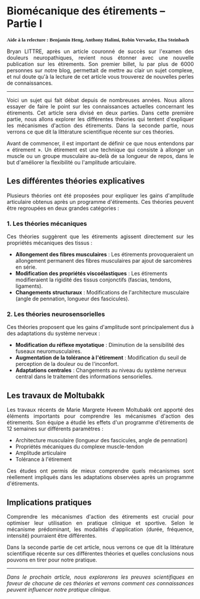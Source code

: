 # Biomécanique des étirements – Partie I

<p style="font-size: 10pt;"><b style="font-family: Calibri, serif;">Aide à la relecture : Benjamin Heng, Anthony Halimi, Robin Vervaeke, Elsa Steinbach</b></p>

<p style="text-align: justify;">Bryan LITTRE, après un article couronné de succès sur l'examen des douleurs neuropathiques, revient nous étonner avec une nouvelle publication sur les étirements. Son premier billet, lu par plus de 6000 personnes sur notre blog, permettait de mettre au clair un sujet complexe, et nul doute qu'à la lecture de cet article vous trouverez de nouvelles perles de connaissances.</p>

<hr>

<p style="text-align: justify;">Voici un sujet qui fait débat depuis de nombreuses années. Nous allons essayer de faire le point sur les connaissances actuelles concernant les étirements. Cet article sera divisé en deux parties. Dans cette première partie, nous allons explorer les différentes théories qui tentent d'expliquer les mécanismes d'action des étirements. Dans la seconde partie, nous verrons ce que dit la littérature scientifique récente sur ces théories.</p>

<p style="text-align: justify;">Avant de commencer, il est important de définir ce que nous entendons par « étirement ». Un étirement est une technique qui consiste à allonger un muscle ou un groupe musculaire au-delà de sa longueur de repos, dans le but d'améliorer la flexibilité ou l'amplitude articulaire.</p>

<h2>Les différentes théories explicatives</h2>

<p style="text-align: justify;">Plusieurs théories ont été proposées pour expliquer les gains d'amplitude articulaire obtenus après un programme d'étirements. Ces théories peuvent être regroupées en deux grandes catégories :</p>

<h3>1. Les théories mécaniques</h3>

<p style="text-align: justify;">Ces théories suggèrent que les étirements agissent directement sur les propriétés mécaniques des tissus :</p>

<ul>
<li><strong>Allongement des fibres musculaires</strong> : Les étirements provoqueraient un allongement permanent des fibres musculaires par ajout de sarcomères en série.</li>
<li><strong>Modification des propriétés viscoélastiques</strong> : Les étirements modifieraient la rigidité des tissus conjonctifs (fascias, tendons, ligaments).</li>
<li><strong>Changements structuraux</strong> : Modifications de l'architecture musculaire (angle de pennation, longueur des fascicules).</li>
</ul>

<h3>2. Les théories neurosensorielles</h3>

<p style="text-align: justify;">Ces théories proposent que les gains d'amplitude sont principalement dus à des adaptations du système nerveux :</p>

<ul>
<li><strong>Modification du réflexe myotatique</strong> : Diminution de la sensibilité des fuseaux neuromusculaires.</li>
<li><strong>Augmentation de la tolérance à l'étirement</strong> : Modification du seuil de perception de la douleur ou de l'inconfort.</li>
<li><strong>Adaptations centrales</strong> : Changements au niveau du système nerveux central dans le traitement des informations sensorielles.</li>
</ul>

<h2>Les travaux de Moltubakk</h2>

<p style="text-align: justify;">Les travaux récents de Marie Margrete Hveem Moltubakk ont apporté des éléments importants pour comprendre les mécanismes d'action des étirements. Son équipe a étudié les effets d'un programme d'étirements de 12 semaines sur différents paramètres :</p>

<ul>
<li>Architecture musculaire (longueur des fascicules, angle de pennation)</li>
<li>Propriétés mécaniques du complexe muscle-tendon</li>
<li>Amplitude articulaire</li>
<li>Tolérance à l'étirement</li>
</ul>

<p style="text-align: justify;">Ces études ont permis de mieux comprendre quels mécanismes sont réellement impliqués dans les adaptations observées après un programme d'étirements.</p>

<h2>Implications pratiques</h2>

<p style="text-align: justify;">Comprendre les mécanismes d'action des étirements est crucial pour optimiser leur utilisation en pratique clinique et sportive. Selon le mécanisme prédominant, les modalités d'application (durée, fréquence, intensité) pourraient être différentes.</p>

<p style="text-align: justify;">Dans la seconde partie de cet article, nous verrons ce que dit la littérature scientifique récente sur ces différentes théories et quelles conclusions nous pouvons en tirer pour notre pratique.</p>

<hr>

<p style="text-align: justify;"><em>Dans le prochain article, nous explorerons les preuves scientifiques en faveur de chacune de ces théories et verrons comment ces connaissances peuvent influencer notre pratique clinique.</em></p>